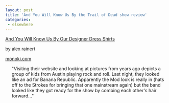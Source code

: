 ```yaml
---
layout: post
title: 'And You Will Know Us By the Trail of Dead show review'
categories:
 - elsewhere
---
```


<a href="http://www.monoki.com/articles_log/archive/001234.shtml#001234">And You Will Know Us By Our Designer Dress Shirts</a>

by alex rainert

<a href="http://www.monoki.com/index.shtml">monoki.com</a>



<div style="margin-left:20px;">"Visiting their website and looking at pictures from years ago depicts a group of kids 
from Austin playing rock and roll. Last night, they looked like an ad for Banana Republic. Apparently the Mod look is 
really in (hats off to the Strokes for bringing that one mainstream again) but the band looked like they got ready for 
the show by combing each other's hair forward..."</div>


